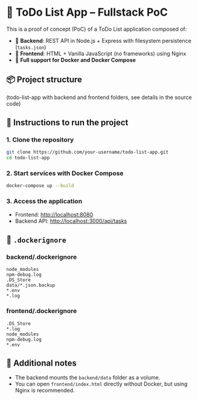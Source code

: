 # 📝 ToDo List App – Fullstack PoC

This is a proof of concept (PoC) of a ToDo List application composed of:

- 🧠 **Backend**: REST API in Node.js + Express with filesystem persistence (`tasks.json`)
- 🎨 **Frontend**: HTML + Vanilla JavaScript (no frameworks) using Nginx
- 🐳 **Full support for Docker and Docker Compose**

## 📦 Project structure

(todo-list-app with backend and frontend folders, see details in the source code)

## 🚀 Instructions to run the project

### 1. Clone the repository

```bash
git clone https://github.com/your-username/todo-list-app.git
cd todo-list-app
```

### 2. Start services with Docker Compose

```bash
docker-compose up --build
```

### 3. Access the application

- Frontend: [http://localhost:8080](http://localhost:8080)
- Backend API: [http://localhost:3000/api/tasks](http://localhost:3000/api/tasks)

## 🐳 `.dockerignore`

### backend/.dockerignore

```dockerignore
node_modules
npm-debug.log
.DS_Store
data/*.json.backup
*.env
*.log
```

### frontend/.dockerignore

```dockerignore
.DS_Store
*.log
node_modules
npm-debug.log
*.env
```

## 📂 Additional notes

- The backend mounts the `backend/data` folder as a volume.
- You can open `frontend/index.html` directly without Docker, but using Nginx is recommended.
